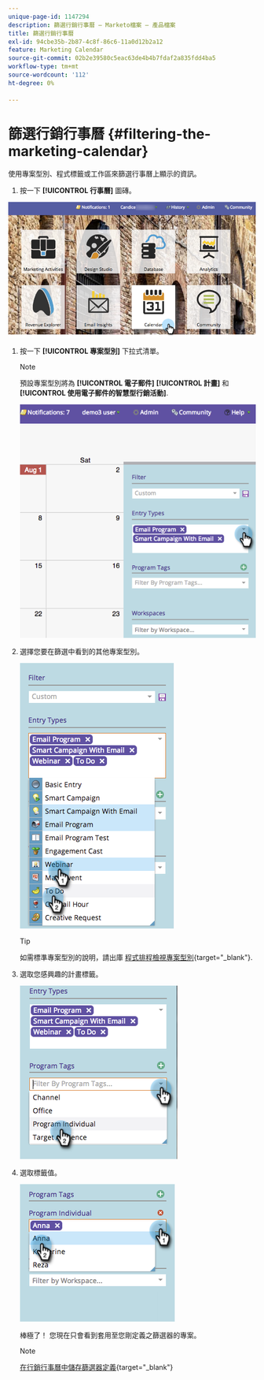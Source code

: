 ```yaml
---
unique-page-id: 1147294
description: 篩選行銷行事曆 — Marketo檔案 — 產品檔案
title: 篩選行銷行事曆
exl-id: 94cbe35b-2b87-4c8f-86c6-11a0d12b2a12
feature: Marketing Calendar
source-git-commit: 02b2e39580c5eac63de4b4b7fdaf2a835fdd4ba5
workflow-type: tm+mt
source-wordcount: '112'
ht-degree: 0%

---
```


# 篩選行銷行事曆 {#filtering-the-marketing-calendar}

使用專案型別、程式標籤或工作區來篩選行事曆上顯示的資訊。

1. 按一下 **[!UICONTROL 行事曆]** 圖磚。

![](assets/2017-05-10-15-30-47.png)

1. 按一下 **[!UICONTROL 專案型別]** 下拉式清單。

   >[!NOTE]
   >
   >預設專案型別將為 **[!UICONTROL 電子郵件]** **[!UICONTROL 計畫]** 和 **[!UICONTROL 使用電子郵件的智慧型行銷活動]**.

   ![](assets/image2014-9-24-10-3a46-3a54.png)

1. 選擇您要在篩選中看到的其他專案型別。

   ![](assets/image2014-9-24-10-3a47-3a0.png)

   >[!TIP]
   >
   >如需標準專案型別的說明，請出庫 [程式排程檢視專案型別](/help/marketo/product-docs/core-marketo-concepts/programs/program-schedule-view/program-schedule-view-entry-types.md){target="_blank"}.

1. 選取您感興趣的計畫標籤。

   ![](assets/image2014-9-24-10-3a47-3a5.png)

1. 選取標籤值。

   ![](assets/image2014-9-24-10-3a47-3a9.png)

   棒極了！ 您現在只會看到套用至您剛定義之篩選器的專案。

   >[!NOTE]
   >
   >[在行銷行事曆中儲存篩選器定義](/help/marketo/product-docs/core-marketo-concepts/marketing-calendar/working-with-the-calendar/saving-a-filter-definition-in-the-marketing-calendar.md){target="_blank"}
